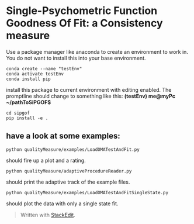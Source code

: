 # Single-Psychometric Function Goodness Of Fit: a Consistency measure
Use a package manager like anaconda to create an environment to work in. You do not want to install this into your base environment.

	conda create --name "testEnv"
	conda activate testEnv
	conda install pip

install this package to current environment with editing enabled. 
The promptline should change to something like this: **(testEnv) me@myPc ~/pathToSiPGOF$**

	cd sipgof
	pip install -e .

## have a look at some examples:

	python qualityMeasure/examples/LoadOMATestAndFit.py
 
should fire up a plot and a rating.

	python qualityMeasure/adaptiveProcedureReader.py

should print the adaptive track of the example files.

	python qualityMeasure/examples/LoadOMATestAndFitSingleState.py
 
should plot the data with only a single state fit.

> Written with [StackEdit](https://stackedit.io/).
